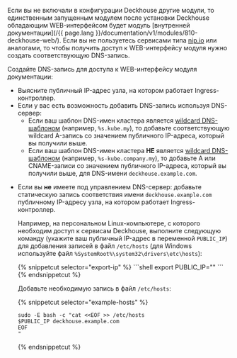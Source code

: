 <script type="text/javascript" src='{{ assets["getting-started.js"].digest_path }}'></script>
<script type="text/javascript" src='{{ assets["getting-started-access.js"].digest_path }}'></script>

Если вы не включали в конфигурации Deckhouse другие модули, то единственным запущенным модулем после установки 
Deckhouse обладающим WEB-интерфейсом будет модуль [внутренней документации](/{{ page.lang }}/documentation/v1/modules/810-deckhouse-web/). Если вы не пользуетесь сервисами типа [nip.io](https://nip.io) или аналогами, то чтобы получить доступ к WEB-интерфейсу модуля нужно создать соответствующую DNS-запись.  

Создайте DNS-запись для доступа к WEB-интерфейсу модуля документации:
<ul>
  <li>Выясните публичный IP-адрес узла, на котором работает Ingress-контроллер.</li>
  <li>Если у вас есть возможность добавить DNS-запись используя DNS-сервер:
    <ul>    
      <li>Если ваш шаблон DNS-имен кластера является <a href="https://en.wikipedia.org/wiki/Wildcard_DNS_record">wildcard
        DNS-шаблоном</a> (например, <code>%s.kube.my</code>), то добавьте соответствующую wildcard A-запись со значением публичного IP-адреса, который вы получили выше.
      </li>
      <li>
        Если ваш шаблон DNS-имен кластера <strong>НЕ</strong> является <a
              href="https://en.wikipedia.org/wiki/Wildcard_DNS_record">wildcard DNS-шаблоном</a> (например, <code>%s-kube.company.my</code>),
        то добавьте А или CNAME-записи со значением публичного IP-адреса, который вы
        получили выше, для DNS-имени <code example-hosts>deckhouse.example.com</code>.
      </li>
    </ul>
  </li>

  <li><p>Если вы <strong>не</strong> имеете под управлением DNS-сервер: добавьте статическую запись соответствия 
  имени <code example-hosts>deckhouse.example.com</code> публичному IP-адресу узла, на котором работает Ingress-контроллер.
  </p><p>Например, 
  на персональном Linux-компьютере, с которого необходим доступ к сервисам Deckhouse, выполните следующую команду (укажите ваш публичный IP-адрес в переменной <code>PUBLIC_IP</code>) для добавления записей в файл <code>/etc/hosts</code> (для Windows используйте файл <code>%SystemRoot%\system32\drivers\etc\hosts</code>):</p>
{% snippetcut selector="export-ip" %}
```shell
export PUBLIC_IP="<PUBLIC_IP>"
```
{% endsnippetcut %}

<p>Добавьте необходимую запись в файл <code>/etc/hosts</code>:</p>

{% snippetcut selector="example-hosts" %}
```shell
sudo -E bash -c "cat <<EOF >> /etc/hosts
$PUBLIC_IP deckhouse.example.com
EOF
"
```
{% endsnippetcut %}
</li></ul>

